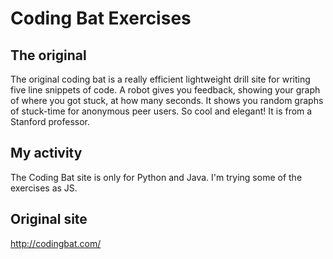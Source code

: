 # Coding Bat Exercises

## The original
The original coding bat is a really efficient lightweight drill site for writing five line snippets of 
code.  A robot gives you feedback, showing your graph of where you got stuck, at how many seconds.  It 
shows you random graphs of stuck-time for anonymous peer users.  So cool and elegant!  It is from a 
Stanford professor.

## My activity
The Coding Bat site is only for Python and Java.  I'm trying some of the exercises as JS.

## Original site
http://codingbat.com/
